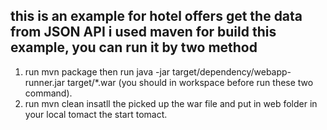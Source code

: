 ## this is an example for hotel offers get the data from JSON API i used maven for build this example, you can run it by two method 
1. run mvn package then run java -jar target/dependency/webapp-runner.jar target/*.war (you should in workspace before run these two command).
2. run mvn clean insatll the picked up the war file and put in web folder in your local tomact the start tomact.



